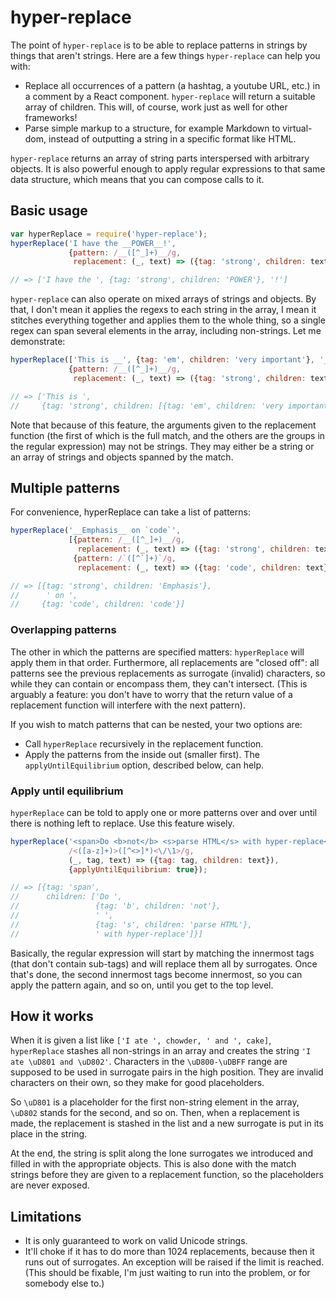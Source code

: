
hyper-replace
=============

The point of `hyper-replace` is to be able to replace patterns in
strings by things that aren't strings. Here are a few things
`hyper-replace` can help you with:

* Replace all occurrences of a pattern (a hashtag, a youtube URL,
  etc.) in a comment by a React component. `hyper-replace` will return
  a suitable array of children. This will, of course, work just as
  well for other frameworks!
* Parse simple markup to a structure, for example Markdown to
  virtual-dom, instead of outputting a string in a specific format
  like HTML.

`hyper-replace` returns an array of string parts interspersed with
arbitrary objects. It is also powerful enough to apply regular
expressions to that same data structure, which means that you can
compose calls to it.

## Basic usage

```js
var hyperReplace = require('hyper-replace');
hyperReplace('I have the __POWER__!',
             {pattern: /__([^_]+)__/g,
              replacement: (_, text) => ({tag: 'strong', children: text})});

// => ['I have the ', {tag: 'strong', children: 'POWER'}, '!']
```

`hyper-replace` can also operate on mixed arrays of strings and
objects. By that, I don't mean it applies the regexs to each string in
the array, I mean it stitches everything together and applies them to
the whole thing, so a single regex can span several elements in the
array, including non-strings. Let me demonstrate:

```js
hyperReplace(['This is __', {tag: 'em', children: 'very important'}, '__'],
             {pattern: /__([^_]+)__/g,
              replacement: (_, text) => ({tag: 'strong', children: text})});

// => ['This is ',
//     {tag: 'strong', children: [{tag: 'em', children: 'very important'}]}]
```

Note that because of this feature, the arguments given to the
replacement function (the first of which is the full match, and the
others are the groups in the regular expression) may not be
strings. They may either be a string or an array of strings and
objects spanned by the match.

## Multiple patterns

For convenience, hyperReplace can take a list of patterns:

```js
hyperReplace('__Emphasis__ on `code`',
             [{pattern: /__([^_]+)__/g,
               replacement: (_, text) => ({tag: 'strong', children: text})},
              {pattern: /`([^`]+)`/g,
               replacement: (_, text) => ({tag: 'code', children: text})}]);

// => [{tag: 'strong', children: 'Emphasis'},
//      ' on ',
//     {tag: 'code', children: 'code'}]
```

### Overlapping patterns

The other in which the patterns are specified matters: `hyperReplace`
will apply them in that order. Furthermore, all replacements are
"closed off": all patterns see the previous replacements as surrogate
(invalid) characters, so while they can contain or encompass them,
they can't intersect. (This is arguably a feature: you don't have to
worry that the return value of a replacement function will interfere
with the next pattern).

If you wish to match patterns that can be nested, your two options
are:

* Call `hyperReplace` recursively in the replacement function.
* Apply the patterns from the inside out (smaller first). The
  `applyUntilEquilibrium` option, described below, can help.

### Apply until equilibrium

`hyperReplace` can be told to apply one or more patterns over and over
until there is nothing left to replace. Use this feature wisely.

```js
hyperReplace('<span>Do <b>not</b> <s>parse HTML</s> with hyper-replace</span>',
             /<([a-z]+)>([^<>]*)<\/\1>/g,
             (_, tag, text) => ({tag: tag, children: text}),
             {applyUntilEquilibrium: true});

// => [{tag: 'span',
//      children: ['Do ',
//                 {tag: 'b', children: 'not'},
//                 ' ',
//                 {tag: 's', children: 'parse HTML'},
//                 ' with hyper-replace']}]
```

Basically, the regular expression will start by matching the innermost
tags (that don't contain sub-tags) and will replace them all by
surrogates. Once that's done, the second innermost tags become
innermost, so you can apply the pattern again, and so on, until you
get to the top level.

## How it works

When it is given a list like `['I ate ', chowder, ' and ', cake]`,
`hyperReplace` stashes all non-strings in an array and creates the
string `'I ate \uD801 and \uD802'`. Characters in the `\uD800-\uDBFF`
range are supposed to be used in surrogate pairs in the high
position. They are invalid characters on their own, so they make for
good placeholders.

So `\uD801` is a placeholder for the first non-string element in the
array, `\uD802` stands for the second, and so on. Then, when a
replacement is made, the replacement is stashed in the list and a new
surrogate is put in its place in the string.

At the end, the string is split along the lone surrogates we
introduced and filled in with the appropriate objects. This is also
done with the match strings before they are given to a replacement
function, so the placeholders are never exposed.

## Limitations

* It is only guaranteed to work on valid Unicode strings.
* It'll choke if it has to do more than 1024 replacements, because
  then it runs out of surrogates. An exception will be raised if the
  limit is reached. (This should be fixable, I'm just waiting to run
  into the problem, or for somebody else to.)

